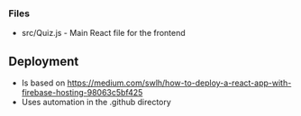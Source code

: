 ### Files
- src/Quiz.js - Main React file for the frontend

## Deployment
- Is based on https://medium.com/swlh/how-to-deploy-a-react-app-with-firebase-hosting-98063c5bf425
- Uses automation in the .github directory
